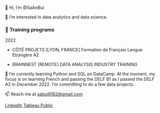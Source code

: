 👋 Hi, I’m @SaAnBui

👀 I’m interested in data analytics and data science. <br>
### :school: Training programs

2022 
- CÔTÉ PROJETS [LYON, FRANCE]
Formation de Français Langue Etrangère A2 

- BRAINNEST [REMOTE]
DATA ANALYSIS INDUSTRY TRAINING 
    
🌱 I’m currently learning Python and SQL on DataCamp. At the moment, my focus is on learning French and passing the DELF B1 as I passed the DELF A2 in December 2022. I'm committing to do a few data projects. 

📫 Reach me at sabui8182@gmail.com 

[LinkedIn](https://www.linkedin.com/in/saanbui)
[Tableau Public](https://public.tableau.com/app/profile/sa.bui3397)



